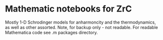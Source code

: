 # Mathematic notebooks for ZrC
Mostly 1-D Schrodinger models for anharmoncity and the thermodynamics, as well as other assorted.
Note, for backup only - not readable. For readable Mathematica code see  .m packages directory.
